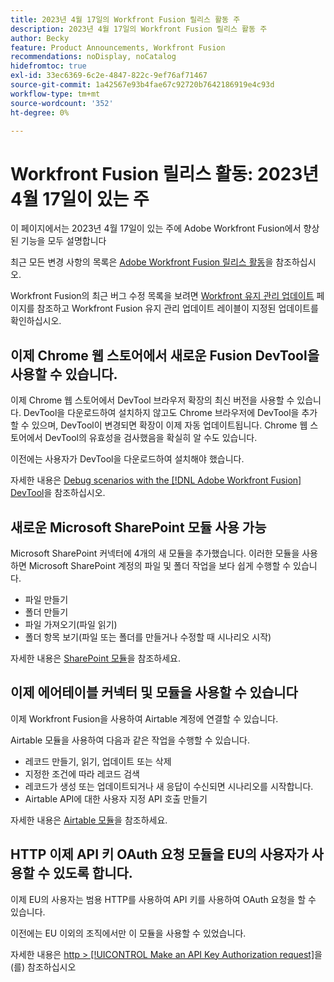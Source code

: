 ```yaml
---
title: 2023년 4월 17일의 Workfront Fusion 릴리스 활동 주
description: 2023년 4월 17일의 Workfront Fusion 릴리스 활동 주
author: Becky
feature: Product Announcements, Workfront Fusion
recommendations: noDisplay, noCatalog
hidefromtoc: true
exl-id: 33ec6369-6c2e-4847-822c-9ef76af71467
source-git-commit: 1a42567e93b4fae67c92720b7642186919e4c93d
workflow-type: tm+mt
source-wordcount: '352'
ht-degree: 0%

---
```


# Workfront Fusion 릴리스 활동: 2023년 4월 17일이 있는 주

이 페이지에서는 2023년 4월 17일이 있는 주에 Adobe Workfront Fusion에서 향상된 기능을 모두 설명합니다

최근 모든 변경 사항의 목록은 [Adobe Workfront Fusion 릴리스 활동](/help/workfront-fusion/fusion-product-releases/fusion-release-activity.md)을 참조하십시오.

Workfront Fusion의 최근 버그 수정 목록을 보려면 [Workfront 유지 관리 업데이트](https://experienceleague.adobe.com/docs/workfront-known-issues/releases/current-updates.html?lang=ko) 페이지를 참조하고 Workfront Fusion 유지 관리 업데이트 레이블이 지정된 업데이트를 확인하십시오.

## 이제 Chrome 웹 스토어에서 새로운 Fusion DevTool을 사용할 수 있습니다.

이제 Chrome 웹 스토어에서 DevTool 브라우저 확장의 최신 버전을 사용할 수 있습니다. DevTool을 다운로드하여 설치하지 않고도 Chrome 브라우저에 DevTool을 추가할 수 있으며, DevTool이 변경되면 확장이 이제 자동 업데이트됩니다. Chrome 웹 스토어에서 DevTool의 유효성을 검사했음을 확실히 알 수도 있습니다.

이전에는 사용자가 DevTool을 다운로드하여 설치해야 했습니다.

자세한 내용은 [Debug scenarios with the [!DNL Adobe Workfront Fusion] DevTool](/help/workfront-fusion/manage-scenarios/debug-a-scenario.md)을 참조하십시오.

## 새로운 Microsoft SharePoint 모듈 사용 가능

Microsoft SharePoint 커넥터에 4개의 새 모듈을 추가했습니다. 이러한 모듈을 사용하면 Microsoft SharePoint 계정의 파일 및 폴더 작업을 보다 쉽게 수행할 수 있습니다.

* 파일 만들기
* 폴더 만들기
* 파일 가져오기(파일 읽기)
* 폴더 항목 보기(파일 또는 폴더를 만들거나 수정할 때 시나리오 시작)

자세한 내용은 [SharePoint 모듈](/help/workfront-fusion/references/apps-and-modules/third-party-connectors/sharepoint-modules.md)을 참조하세요.

## 이제 에어테이블 커넥터 및 모듈을 사용할 수 있습니다

이제 Workfront Fusion을 사용하여 Airtable 계정에 연결할 수 있습니다.

Airtable 모듈을 사용하여 다음과 같은 작업을 수행할 수 있습니다.

* 레코드 만들기, 읽기, 업데이트 또는 삭제
* 지정한 조건에 따라 레코드 검색
* 레코드가 생성 또는 업데이트되거나 새 응답이 수신되면 시나리오를 시작합니다.
* Airtable API에 대한 사용자 지정 API 호출 만들기

자세한 내용은 [Airtable 모듈](/help/workfront-fusion/references/apps-and-modules/third-party-connectors/airtable-modules.md)을 참조하세요.

## HTTP 이제 API 키 OAuth 요청 모듈을 EU의 사용자가 사용할 수 있도록 합니다.

이제 EU의 사용자는 범용 HTTP를 사용하여 API 키를 사용하여 OAuth 요청을 할 수 있습니다.

이전에는 EU 이외의 조직에서만 이 모듈을 사용할 수 있었습니다.

자세한 내용은 [http > [!UICONTROL Make an API Key Authorization request]](/help/workfront-fusion/references/apps-and-modules/universal-connectors/http-module-make-an-api-key-auth-request.md)을(를) 참조하십시오
